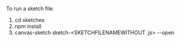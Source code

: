 To run a sketch file:
1. cd sketches
2. npm install
3. canvas-sketch sketch-<SKETCHFILENAMEWITHOUT .js> --open